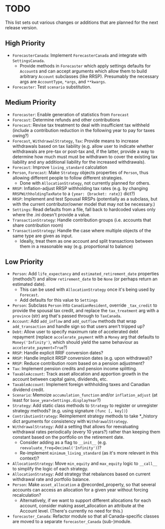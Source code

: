 # TODO
This list sets out various changes or additions that are planned for the
next release version.

## High Priority
* `ForecasterCanada`: Implement `ForecasterCanada` and integrate with
`SettingsCanada`.
    * Provide methods in `Forecaster` which apply settings defaults for
    `Account`s and can accept arguments which allow them to build
    arbitrary `Account` subclasses (like RRSP). Presumably the
    necessary args are `AccountType`, `*args`, and `**kwargs`.
* `Forecaster`: Test `scenario` substitution.

## Medium Priority
* `Forecaster`: Enable generation of statistics from `Forecast`
* `Forecast`: Determine refunds and other contributions
* `Forecast`: Revise tax treatment to deal with insufficient tax
withheld (include a contribution reduction in the following year to pay
for taxes owing?)
* `Forecast`, `WithdrawalStrategy`, `Tax`: Provide means to increase
withdrawals based on tax liability (e.g. allow user to indicate whether
withdrawals are pre-tax or post-tax and, if the latter, provide a way to
determine how much must must be withdrawn to cover the existing tax
liability and any additional liability for the increased withdrawals).
* `Forecast`: Improve `living_standard` calculation
* `Person`, `Forecast`: Make `Strategy` objects properties of `Person`,
thus allowing different people to follow different strategies.
    * Done with `AllocationStrategy`, not currently planned for others.
* `RRSP`: Inflation-adjust RRSP withholding tax rates (e.g. by changing
`RRSPWithholdingTaxRate` to a `{year: {bracket: rate}}` dict?)
* `RRSP`: Implement and test Spousal RRSPs (potentially as a subclass,
but with the current contributor/owner model that may not be necessary.)
* `Settings`: Read defaults from a file, fall back to hardcoded values
only where the .ini doesn't provide a value.
* `TransactionStrategy`: Handle contribution groups (i.e. accounts that
share contribution room)
* `TransactionStrategy`: Handle the case where multiple objects of the
same type are given as input.
    * Ideally, treat them as one account and split transactions between
    them in a reasonable way (e.g. proportional to balance)

## Low Priority
* `Person`: Add `life_expectancy` and `estimated_retirement_date`
properties (methods?) and allow `retirement_date` to be `None` (or
perhaps return an estimated date).
    * This can be used with `AllocationStrategy` once it's being used by
    `Forecast`.
    * Add defaults for this value to `Settings`
* `Person`: Subclass `Person` into `CanadianResident`, override
`_tax_credit` to provide the spousal tax credit, and replace the
`tax_treatment` arg with a `province` (str) arg that's passed through to
`TaxCanada`.
* `Account`: Add `add_inflow` and `add_outflow` methods that wrap
`add_transaction` and handle sign so that users aren't tripped up?
* `Debt`: Allow user to specify maximum rate of accelerated debt
repayment (replace `accelerate_payment` with a `Money` arg that
defaults to `Money('Infinity')`, which should yield the same behaviour
as `accelerate_payment=True`?)
* `RRSP`: Handle explicit RRIF conversion dates?
* `RRSP`: Handle implicit RRSP conversion dates (e.g. upon withdrawal)?
* `RRSP`: Reduce contribution room based on a pension adjustment?
* `Tax`: Implement pension credits and pension income splitting.
* `TaxableAccount`: Track asset allocation and apportion growth in the
account between capital gains, dividends, etc.
* `TaxableAccount`: Implement foreign withholding taxes and Canadian
dividend credit.
* `Scenario`: Memoize `accumulation_function` and/or `inflation_adjust`
(at least for `base_year=Settings.displayYear`?)
* `Strategy`: Add static class methods to `Strategy` to register or
unregister strategy methods? (e.g. using signature `(func [, key])`)
* `ContributionStrategy`: Reimplement strategy methods to take *_history
dict arguments for consistency with `WithdrawalStrategy`.
* `WithdrawalStrategy`: Add a setting that allows for reevaluating
withdrawal rates periodically (every 10 years?) rather than keeping them
constant based on the portfolio on the retirement date.
    * Consider adding as a flag to `__init__`
    (e.g. `reevaluate_freq=Decimal('Infinity')`)?
    * Re-implement `minimum_living_standard` (as it's more relevant in
    this context)?
* `AllocationStrategy`: Move `min_equity` and `max_equity` logic to
`__call__` to simplify the logic of each strategy.
* `AllocationStrategy`: Add strategy that rebalances based on current
withdrawal rate and portfolio balance.
* `Person`: Make `asset_allocation` a @recorded_property, so that
several accounts can access an allocation for a given year without
forcing recalculation?
    * Alternatively, if we want to support different allocations for
    each account, consider making asset_allocation an attribute at
    the Account level. (There's currently no need for this.)
* `forecaster_Canada`: Refactor module so that all Canada-specific
classes are moved to a separate `forecaster_Canada` (sub-)module.
